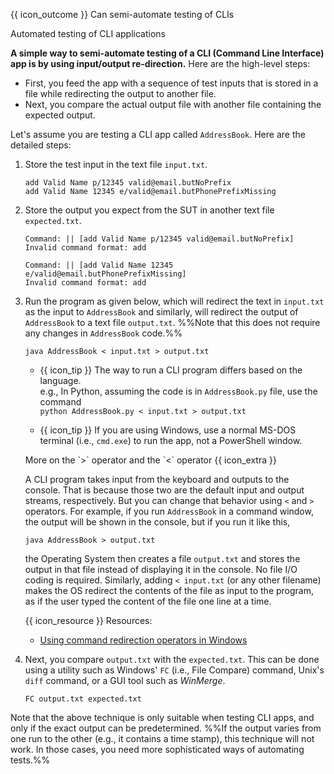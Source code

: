 <span id="prereqs"></span>

<span id="outcomes">{{ icon_outcome }} Can semi-automate testing of CLIs</span>

<span id="title">Automated testing of CLI applications</span>

<div id="body">

**A simple way to semi-automate testing of a CLI (Command Line Interface) app is by using input/output re-direction.** Here are the high-level steps:

* First, you feed the app with a sequence of test inputs that is stored in a file while redirecting the output to another file.
* Next, you compare the actual output file with another file containing the expected output.

Let's assume you are testing a CLI app called `AddressBook`. Here are the detailed steps:

1. Store the test input in the text file `input.txt`.

   <panel header="%%{{ icon_example }} Example `input.txt`%%" type="seamless" class="non-printable">

   ```
   add Valid Name p/12345 valid@email.butNoPrefix
   add Valid Name 12345 e/valid@email.butPhonePrefixMissing
   ```

   </panel>

1. Store the output you expect from the SUT in another text file `expected.txt`.

   <panel header="%%{{ icon_example }} Example `expected.txt`%%" type="seamless" class="non-printable">

   ```
   Command: || [add Valid Name p/12345 valid@email.butNoPrefix]
   Invalid command format: add

   Command: || [add Valid Name 12345 e/valid@email.butPhonePrefixMissing]
   Invalid command format: add
   ```
   </panel>

1. Run the program as given below, which will redirect the text in `input.txt` as the input to `AddressBook` and similarly, will redirect the output of `AddressBook` to a text file `output.txt`. %%Note that this does not require any changes in `AddressBook` code.%%

   ```sh{.no-line-numbers}
   java AddressBook < input.txt > output.txt
   ```

   * {{ icon_tip }} The way to run a CLI program differs based on the language.<br>
     e.g., In Python, assuming the code is in `AddressBook.py` file, use the command<br>
      `python AddressBook.py < input.txt > output.txt`

   * {{ icon_tip }} If you are using Windows, use a normal MS-DOS terminal (i.e., `cmd.exe`) to run the app, not a PowerShell window.

   <panel minimized class="non-printable">
   <span slot="header" class="card-title"><md>More on the `>` operator and the `<` operator {{ icon_extra }}</md></span>

   A CLI program takes input from the keyboard and outputs to the console. That is because those two are the default input and output streams, respectively. But you can change that behavior using ` < ` and ` > ` operators. For example, if you run `AddressBook` in a command window, the output will be shown in the console, but if you run it like this,

   ```sh{.no-line-numbers}
   java AddressBook > output.txt
   ```

   the Operating System then creates a file `output.txt` and stores the output in that file instead of displaying it in the console. No file I/O coding is required. Similarly, adding ` < input.txt ` (or any other filename) makes the OS redirect the contents of the file as input to the program, as if the user typed the content of the file one line at a time.

   <box>

   {{ icon_resource }} Resources:
   * [Using command redirection operators in Windows](http://technet.microsoft.com/en-us/library/bb490982.aspx)

   </box>

   </panel><p/>

1. Next, you compare `output.txt` with the `expected.txt`. This can be done using a utility such as Windows' `FC` (i.e., File Compare) command, Unix's `diff` command, or a GUI tool such as _WinMerge_.

   ```{.no-line-numbers}
   FC output.txt expected.txt
   ```

Note that the above technique is only suitable when testing CLI apps, and only if the exact output can be predetermined. %%If the output varies from one run to the other (e.g., it contains a time stamp), this technique will not work. In those cases, you need more sophisticated ways of automating tests.%%

<include src="../../../common/popOvers.md#cli" />

</div>

<div id="extras">
</div>
